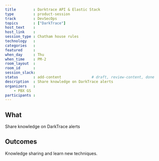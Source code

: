 ```yaml
---
title        : Darktrace API & Elastic Stack
type         : product-session
track        : DevSecOps
topics       : ["DarkTrace"]
host_text    :
host_link    :
session_type : Chatham house rules
technology   :
categories   :
featured     :
when_day     : Thu
when_time    : PM-2
room_layout  :
room_id      :
session_slack:
status       : add-content              # draft, review-content, done
description  : Share knowledge on DarkTrace alerts
organizers   :
    - PBX GS
participants :
---
```


## What

Share knowledge on DarkTrace alerts

## Outcomes

Knowledge sharing and learn new techniques.
